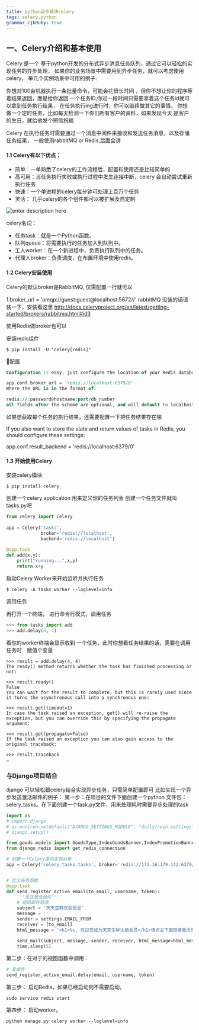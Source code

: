 ```yaml
---
title: python异步模块celery 
tags: selery,python
grammar_cjkRuby: true
---
```

## 一、Celery介绍和基本使用 
Celery 是一个 基于python开发的分布式异步消息任务队列，通过它可以轻松的实现任务的异步处理， 如果你的业务场景中需要用到异步任务，就可以考虑使用celery， 举几个实例场景中可用的例子:

你想对100台机器执行一条批量命令，可能会花很长时间 ，但你不想让你的程序等着结果返回，而是给你返回 一个任务ID,你过一段时间只需要拿着这个任务id就可以拿到任务执行结果， 在任务执行ing进行时，你可以继续做其它的事情。 
你想做一个定时任务，比如每天检测一下你们所有客户的资料，如果发现今天 是客户的生日，就给他发个短信祝福
 

Celery 在执行任务时需要通过一个消息中间件来接收和发送任务消息，以及存储任务结果， 一般使用rabbitMQ or Redis,后面会讲

#### 1.1 Celery有以下优点：

- 简单：一单熟悉了celery的工作流程后，配置和使用还是比较简单的
- 高可用：当任务执行失败或执行过程中发生连接中断，celery 会自动尝试重新执行任务
- 快速：一个单进程的celery每分钟可处理上百万个任务
- 灵活： 几乎celery的各个组件都可以被扩展及自定制

![enter description here](./images/1554623860799.png)

celery名词：

- 任务task：就是一个Python函数。
- 队列queue：将需要执行的任务加入到队列中。
- 工人worker：在一个新进程中，负责执行队列中的任务。
- 代理人broker：负责调度，在布置环境中使用redis。
#### 1.2 Celery安装使用
Celery的默认broker是RabbitMQ, 仅需配置一行就可以

1
broker_url = 'amqp://guest:guest@localhost:5672//'
rabbitMQ 没装的话请装一下，安装看这里  http://docs.celeryproject.org/en/latest/getting-started/brokers/rabbitmq.html#id3

 

使用Redis做broker也可以

安装redis组件


``` shell
$ pip install -U "celery[redis]"
```

配置

``` vhdl
Configuration is easy, just configure the location of your Redis database:

app.conf.broker_url = 'redis://localhost:6379/0'
Where the URL is in the format of:

redis://:password@hostname:port/db_number
all fields after the scheme are optional, and will default to localhost on port 6379, using database 0.
```

如果想获取每个任务的执行结果，还需要配置一下把任务结果存在哪

If you also want to store the state and return values of tasks in Redis, you should configure these settings:

app.conf.result_backend = 'redis://localhost:6379/0'

#### 1.3 开始使用Celery
安装celery模块

``` shell
$ pip install celery
```

创建一个celery application 用来定义你的任务列表
创建一个任务文件就叫tasks.py吧

``` python
from celery import Celery
 
app = Celery('tasks',
             broker='redis://localhost',
             backend='redis://localhost')
 
@app.task
def add(x,y):
    print("running...",x,y)
    return x+y
```

启动Celery Worker来开始监听并执行任务

``` shell
$ celery -A tasks worker --loglevel=info
```

调用任务

再打开一个终端， 进行命令行模式，调用任务　　

``` python
>>> from tasks import add
>>> add.delay(4, 4)
```

看你的worker终端会显示收到 一个任务，此时你想看任务结果的话，需要在调用 任务时　赋值个变量

``` livecodeserver
>>> result = add.delay(4, 4)
The ready() method returns whether the task has finished processing or not:

>>> result.ready()
False
You can wait for the result to complete, but this is rarely used since it turns the asynchronous call into a synchronous one:

>>> result.get(timeout=1)
In case the task raised an exception, get() will re-raise the exception, but you can override this by specifying the propagate argument:

>>> result.get(propagate=False)
If the task raised an exception you can also gain access to the original traceback:

>>> result.traceback
…
```
### 与Django项目结合
django 可以轻松跟celery结合实现异步任务，只需简单配置即可
比如实现一个异步发送激活邮件的例子：
第一步：在项目的文件下面创建一个python 文件包：selery_tasks。在下面创建一个task.py文件，用来处理耗时需要异步处理的task

``` python
import os
# import django
# os.environ.setdefault("DJANGO_SETTINGS_MODULE", "dailyfresh.settings")
# django.setup()

from goods.models import GoodsType,IndexGoodsBanner,IndexPromotionBanner,IndexTypeGoodsBanner
from django_redis import get_redis_connection

# 创建一个Celery类的实例对象
app = Celery('celery_tasks.tasks', broker='redis://172.16.179.142:6379/8')


# 定义任务函数
@app.task
def send_register_active_email(to_email, username, token):
    '''发送激活邮件'''
    # 组织邮件信息
    subject = '天天生鲜欢迎信息'
    message = ''
    sender = settings.EMAIL_FROM
    receiver = [to_email]
    html_message = '<h1>%s, 欢迎您成为天天生鲜注册会员</h1>请点击下面链接激活您的账户<br/><a href="http://127.0.0.1:8000/user/active/%s">http://127.0.0.1:8000/user/active/%s</a>' % (username, token, token)

    send_mail(subject, message, sender, receiver, html_message=html_message)
    time.sleep(5)

```
第二步：在对于的视图函数中调用：

``` python
# 发邮件
send_register_active_email.delay(email, username, token)
```

第三步：
启动Redis，如果已经启动则不需要启动。

``` ebnf
sudo service redis start
```
第四步：
启动worker。

``` shell
python manage.py celery worker --loglevel=info
```